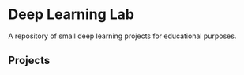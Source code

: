 # Deep Learning Lab
A repository of small deep learning projects for educational purposes.

## Projects